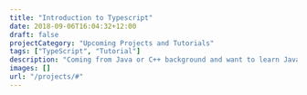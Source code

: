 ```yaml
---
title: "Introduction to Typescript"
date: 2018-09-06T16:04:32+12:00
draft: false
projectCategory: "Upcoming Projects and Tutorials"
tags: ["TypeScript", "Tutorial"]
description: "Coming from Java or C++ background and want to learn JavaScript but are confused? Then TypeScript is for you."
images: []
url: "/projects/#"
---
```

